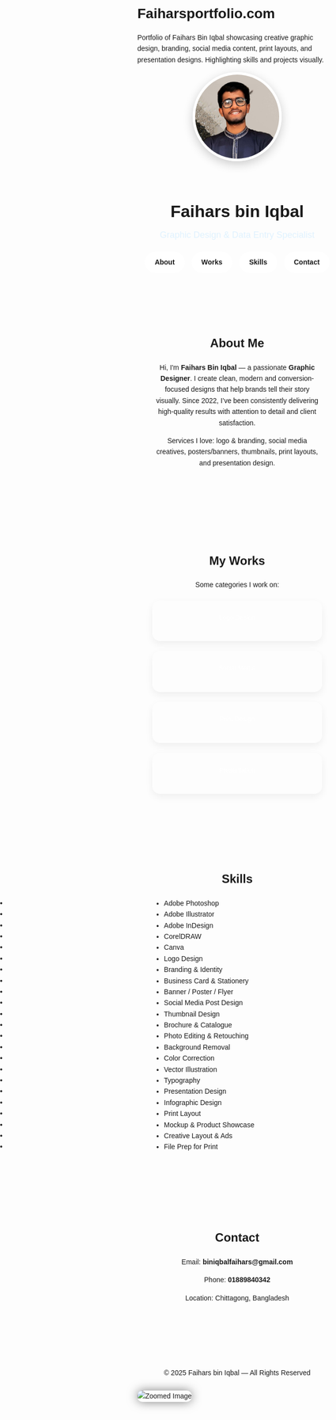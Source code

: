 # Faiharsportfolio.com
Portfolio of Faihars Bin Iqbal showcasing creative graphic design, branding, social media content, print layouts, and presentation designs. Highlighting skills and projects visually.
<!DOCTYPE html>
<html lang="en">
<head>
<meta charset="UTF-8">
<meta name="viewport" content="width=device-width, initial-scale=1.0">
<title>Faihars bin Iqbal - Portfolio</title>
<style>
@import url('https://fonts.googleapis.com/css2?family=Poppins:wght@300;500;700&display=swap');

:root{
  --primary:#2563eb;
  --primary-dark:#1d4ed8;
  --bg:#f1f5f9;
  --card:#ffffff;
  --text:#1e293b;
  --muted:#64748b;
  --shadow:0 10px 25px rgba(0,0,0,.08);
}
*{margin:0;padding:0;box-sizing:border-box;}
body{font-family:'Poppins',sans-serif;background:var(--bg);color:var(--text);line-height:1.6;}

header{text-align:center;padding:60px 20px 40px;background:linear-gradient(135deg, var(--primary), var(--primary-dark));color:white;border-bottom-left-radius:60px;border-bottom-right-radius:60px;box-shadow:var(--shadow);}
header img{width:180px;height:180px;border-radius:50%;object-fit:cover;border:5px solid white;box-shadow:0 6px 20px rgba(0,0,0,.2);margin-bottom:20px;}
header h1{font-size:34px;font-weight:700;}
header h2{font-size:18px;font-weight:400;margin-top:6px;color:#e0f2fe;}
nav{margin-top:20px;display:flex;justify-content:center;gap:14px;flex-wrap:wrap;}
nav a{text-decoration:none;padding:10px 20px;border-radius:30px;font-weight:600;font-size:14px;color:var(--primary);background:white;transition:.3s;box-shadow:var(--shadow);}
nav a:hover{background:var(--primary-dark);color:white;transform:translateY(-2px);}
section{max-width:1000px;margin:60px auto;padding:30px;background:var(--card);border-radius:20px;box-shadow:var(--shadow);}
section h3{font-size:24px;font-weight:700;margin-bottom:18px;color:var(--primary-dark);text-align:center;}
section p{color:var(--muted);margin-bottom:14px;text-align:center;}
.grid{display:grid;grid-template-columns:repeat(auto-fit,minmax(240px,1fr));gap:20px;margin-top:20px;}
.card{background:var(--bg);border-radius:16px;padding:20px;transition:.3s;box-shadow:0 6px 16px rgba(0,0,0,.06);text-align:center;cursor:pointer;}
.card:hover{transform:translateY(-5px);box-shadow:0 12px 24px rgba(0,0,0,.12);}
.chip{display:inline-block;font-size:13px;background:var(--primary);color:white;padding:5px 12px;border-radius:999px;margin-bottom:12px;}
.card-content{display:none;margin-top:10px;text-align:center;}
.card-content img{width:100px;height:auto;margin:5px;cursor:pointer;transition:0.3s;}
.card-content img:hover{transform:scale(1.1);}
.card-content p{margin-bottom:12px;color:var(--muted);font-size:14px;font-weight:600;}

/* Skills two columns with black dots */
.skills-list{
  display:grid;
  grid-template-columns:repeat(2, 1fr);
  gap:10px 60px; /* row-gap, column-gap */
  list-style:none;
  padding:0;
}
.skills-list li{
  font-weight:bold;
  position:relative;
  padding-left:15px;
  margin-bottom:6px;
}
.skills-list li::before{
  content:"•";
  position:absolute;
  left:0;
  color:black;
}

.contact p{margin:8px 0;font-size:15px;}
.contact a{color:var(--primary-dark);text-decoration:none;font-weight:600;}
.contact a:hover{text-decoration:underline;}
footer{text-align:center;padding:25px 10px;color:var(--muted);}

/* Lightbox Styles */
#lightbox{
  position:fixed;
  top:0;
  left:0;
  width:100%;
  height:100%;
  background:rgba(0,0,0,0.9);
  display:none;
  justify-content:center;
  align-items:center;
  z-index:9999;
}
#lightbox img{
  max-width:90%;
  max-height:90%;
  border-radius:10px;
  box-shadow:0 0 20px rgba(0,0,0,0.5);
  animation:fadeIn 0.3s ease;
}
@keyframes fadeIn{
  from {opacity:0;transform:scale(0.8);}
  to {opacity:1;transform:scale(1);}
}
</style>
</head>
<body>

<header>
<img src="faihars.png" alt="Faihars Bin Iqbal">
<h1>Faihars bin Iqbal</h1>
<h2>Graphic Design & Data Entry Specialist</h2>
<nav>
  <a href="#about">About</a>
  <a href="#works">Works</a>
  <a href="#skills">Skills</a>
  <a href="#contact">Contact</a>
</nav>
</header>

<!-- About Me -->
<section id="about">
<h3>About Me</h3>
<p>Hi, I'm <b>Faihars Bin Iqbal</b> — a passionate <b>Graphic Designer</b>. I create clean, modern and conversion-focused designs that help brands tell their story visually. Since 2022, I’ve been consistently delivering high-quality results with attention to detail and client satisfaction.</p>
<p>Services I love: logo & branding, social media creatives, posters/banners, thumbnails, print layouts, and presentation design.</p>
</section>

<!-- Works -->
<section id="works">
<h3>My Works</h3>
<p>Some categories I work on:</p>
<div class="grid">

  <!-- Logo Design -->
  <div class="card" onclick="toggleContent('logo')">
    <span class="chip">Logo Design</span>
    <div class="card-content" id="logo">
      <p>Clean, memorable logos for brands and businesses.</p>
      <img src="logo1.png" alt="Logo 1" onclick="openLightbox(this.src)">
      <img src="logo2.png" alt="Logo 2" onclick="openLightbox(this.src)">
      <img src="logo3.png" alt="Logo 3" onclick="openLightbox(this.src)">
      <img src="logo4.png" alt="Logo 4" onclick="openLightbox(this.src)">
      <img src="logo5.png" alt="Logo 5" onclick="openLightbox(this.src)">
      <img src="logo6.png" alt="Logo 6" onclick="openLightbox(this.src)">
      <img src="logo7.png" alt="Logo 7" onclick="openLightbox(this.src)">
    </div>
  </div>

  <!-- Social Media -->
  <div class="card" onclick="toggleContent('social')">
    <span class="chip">Social Media</span>
    <div class="card-content" id="social">
      <p>Posters, banners, ad creatives optimized for reach.</p>
      <img src="social1.png" alt="Social Media 1" onclick="openLightbox(this.src)">
      <img src="social2.png" alt="Social Media 2" onclick="openLightbox(this.src)">
      <img src="social3.png" alt="Social Media 3" onclick="openLightbox(this.src)">
      <img src="social4.png" alt="Social Media 4" onclick="openLightbox(this.src)">
      <img src="social5.png" alt="Social Media 5" onclick="openLightbox(this.src)">
    </div>
  </div>

  <!-- Print Design -->
  <div class="card" onclick="toggleContent('print')">
    <span class="chip">Print Design</span>
    <div class="card-content" id="print">
      <p>Flyers, brochures, business cards, packaging & more.</p>
      <img src="print1.png" alt="Print 1" onclick="openLightbox(this.src)">
      <img src="print2.png" alt="Print 2" onclick="openLightbox(this.src)">
      <img src="print3.png" alt="Print 3" onclick="openLightbox(this.src)">
      <img src="print4.png" alt="Print 4" onclick="openLightbox(this.src)">
      <img src="print5.png" alt="Print 5" onclick="openLightbox(this.src)">
    </div>
  </div>

  <!-- Presentation -->
  <div class="card" onclick="toggleContent('presentation')">
    <span class="chip">Presentation</span>
    <div class="card-content" id="presentation">
      <p>Professional slides for business and academics.</p>
      <img src="presentation1.png" alt="Presentation 1" onclick="openLightbox(this.src)">
      <img src="presentation2.png" alt="Presentation 2" onclick="openLightbox(this.src)">
      <img src="presentation3.png" alt="Presentation 3" onclick="openLightbox(this.src)">
      <img src="presentation4.png" alt="Presentation 4" onclick="openLightbox(this.src)">
      <img src="presentation5.png" alt="Presentation 5" onclick="openLightbox(this.src)">
    </div>
  </div>

</div>
</section>

<!-- Skills -->
<section id="skills">
<h3>Skills</h3>
<ul class="skills-list">
  <li>Adobe Photoshop</li>
  <li>Adobe Illustrator</li>
  <li>Adobe InDesign</li>
  <li>CorelDRAW</li>
  <li>Canva</li>
  <li>Logo Design</li>
  <li>Branding & Identity</li>
  <li>Business Card & Stationery</li>
  <li>Banner / Poster / Flyer</li>
  <li>Social Media Post Design</li>
  <li>Thumbnail Design</li>
  <li>Brochure & Catalogue</li>
  <li>Photo Editing & Retouching</li>
  <li>Background Removal</li>
  <li>Color Correction</li>
  <li>Vector Illustration</li>
  <li>Typography</li>
  <li>Presentation Design</li>
  <li>Infographic Design</li>
  <li>Print Layout</li>
  <li>Mockup & Product Showcase</li>
  <li>Creative Layout & Ads</li>
  <li>File Prep for Print</li>
</ul>
</section>

<!-- Contact -->
<section id="contact" class="contact">
<h3>Contact</h3>
<p>Email: <a href="mailto:biniqbalfaihars@gmail.com">biniqbalfaihars@gmail.com</a></p>
<p>Phone: <a href="tel:01889840342">01889840342</a></p>
<p>Location: Chittagong, Bangladesh</p>
</section>

<footer>
© 2025 Faihars bin Iqbal — All Rights Reserved
</footer>

<!-- Lightbox -->
<div id="lightbox" onclick="closeLightbox()">
  <img id="lightbox-img" src="" alt="Zoomed Image">
</div>

<script>
function toggleContent(id){
  const contents = document.querySelectorAll('.card-content');
  contents.forEach(c=>{if(c.id !== id) c.style.display='none';});
  const el = document.getElementById(id);
  el.style.display = (el.style.display === 'block') ? 'none' : 'block';
}

function openLightbox(src){
  const lightbox = document.getElementById('lightbox');
  const img = document.getElementById('lightbox-img');
  img.src = src;
  lightbox.style.display = 'flex';
}

function closeLightbox(){
  document.getElementById('lightbox').style.display = 'none';
}
</script>

</body>
</html>
